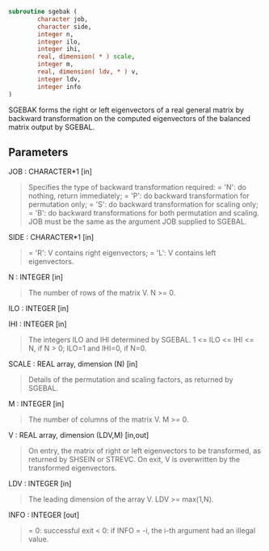 ```fortran
subroutine sgebak (
        character job,
        character side,
        integer n,
        integer ilo,
        integer ihi,
        real, dimension( * ) scale,
        integer m,
        real, dimension( ldv, * ) v,
        integer ldv,
        integer info
)
```

SGEBAK forms the right or left eigenvectors of a real general matrix
by backward transformation on the computed eigenvectors of the
balanced matrix output by SGEBAL.

## Parameters
JOB : CHARACTER\*1 [in]
> Specifies the type of backward transformation required:
> = 'N': do nothing, return immediately;
> = 'P': do backward transformation for permutation only;
> = 'S': do backward transformation for scaling only;
> = 'B': do backward transformations for both permutation and
> scaling.
> JOB must be the same as the argument JOB supplied to SGEBAL.

SIDE : CHARACTER\*1 [in]
> = 'R':  V contains right eigenvectors;
> = 'L':  V contains left eigenvectors.

N : INTEGER [in]
> The number of rows of the matrix V.  N >= 0.

ILO : INTEGER [in]

IHI : INTEGER [in]
> The integers ILO and IHI determined by SGEBAL.
> 1 <= ILO <= IHI <= N, if N > 0; ILO=1 and IHI=0, if N=0.

SCALE : REAL array, dimension (N) [in]
> Details of the permutation and scaling factors, as returned
> by SGEBAL.

M : INTEGER [in]
> The number of columns of the matrix V.  M >= 0.

V : REAL array, dimension (LDV,M) [in,out]
> On entry, the matrix of right or left eigenvectors to be
> transformed, as returned by SHSEIN or STREVC.
> On exit, V is overwritten by the transformed eigenvectors.

LDV : INTEGER [in]
> The leading dimension of the array V. LDV >= max(1,N).

INFO : INTEGER [out]
> = 0:  successful exit
> < 0:  if INFO = -i, the i-th argument had an illegal value.
